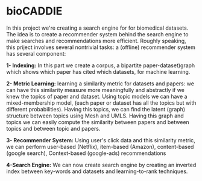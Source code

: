 bioCADDIE
=========
In this project we're creating a search engine for for biomedical datasets. The idea is to create a recommender system behind the search engine to make searches and recommendations more efficient. Roughly speaking, this priject involves several nontrivial tasks:
 a (offline) recommender system has several component:

**1- Indexing:** In this part we create a corpus, a bipartite paper-dataset)graph which shows which paper has cited which datasets, for machine learning.

**2- Metric Learning:** learning a similarity metric for datasets and papers: we can have this similarity measure more meaningfully and abstractly if we knew the topics of paper and dataset. Using topic models we can have a mixed-membership model, (each paper or dataset has all the topics but with different probabilities). Having this topics, we can find the latent (graph) structure  between topics using Mesh and UMLS. Having this graph and topics we can easily compute the similarity between papers and between topics and between topic and papers.

**3- Recommender System:** Using user's click data and this similarity metric, we can perform user-based (Netflix), item-based (Amazon), content-based (google search),  Context-based (google-ads) recommendations

**4-Search Engine:** We can now create search engine by creating an inverted index between key-words and datasets and learning-to-rank techniques.
